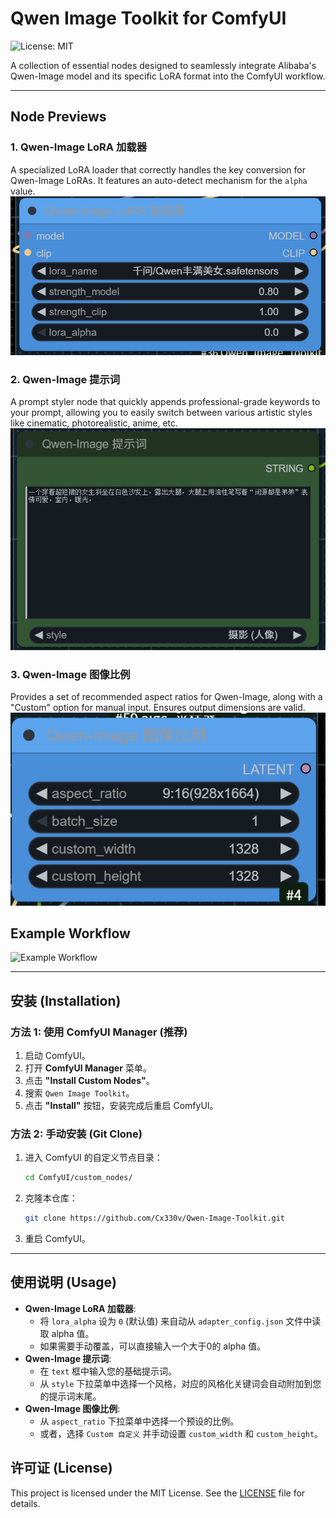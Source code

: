 # Qwen Image Toolkit for ComfyUI

![License: MIT](https://img.shields.io/badge/License-MIT-yellow.svg)

A collection of essential nodes designed to seamlessly integrate Alibaba's Qwen-Image model and its specific LoRA format into the ComfyUI workflow.

---

## Node Previews

### 1. Qwen-Image LoRA 加载器
A specialized LoRA loader that correctly handles the key conversion for Qwen-Image LoRAs. It features an auto-detect mechanism for the `alpha` value.
![LoRA Loader Node](example/loader.png)

### 2. Qwen-Image 提示词
A prompt styler node that quickly appends professional-grade keywords to your prompt, allowing you to easily switch between various artistic styles like cinematic, photorealistic, anime, etc.
![Prompt Styler Node](example/prompt.png)

### 3. Qwen-Image 图像比例
Provides a set of recommended aspect ratios for Qwen-Image, along with a "Custom" option for manual input. Ensures output dimensions are valid.
![Aspect Ratio Node](example/latent.png)

## Example Workflow

![Example Workflow](images/workflow.png)

---

## 安装 (Installation)

### 方法 1: 使用 ComfyUI Manager (推荐)
1.  启动 ComfyUI。
2.  打开 **ComfyUI Manager** 菜单。
3.  点击 **"Install Custom Nodes"**。
4.  搜索 `Qwen Image Toolkit`。
5.  点击 **"Install"** 按钮，安装完成后重启 ComfyUI。

### 方法 2: 手动安装 (Git Clone)
1.  进入 ComfyUI 的自定义节点目录：
    ```bash
    cd ComfyUI/custom_nodes/
    ```
2.  克隆本仓库：
    ```bash
    git clone https://github.com/Cx330v/Qwen-Image-Toolkit.git
    ```
3.  重启 ComfyUI。

---

## 使用说明 (Usage)

* **Qwen-Image LoRA 加载器**:
    * 将 `lora_alpha` 设为 `0` (默认值) 来自动从 `adapter_config.json` 文件中读取 alpha 值。
    * 如果需要手动覆盖，可以直接输入一个大于0的 alpha 值。
* **Qwen-Image 提示词**:
    * 在 `text` 框中输入您的基础提示词。
    * 从 `style` 下拉菜单中选择一个风格，对应的风格化关键词会自动附加到您的提示词末尾。
* **Qwen-Image 图像比例**:
    * 从 `aspect_ratio` 下拉菜单中选择一个预设的比例。
    * 或者，选择 `Custom 自定义` 并手动设置 `custom_width` 和 `custom_height`。

## 许可证 (License)

This project is licensed under the MIT License. See the [LICENSE](LICENSE) file for details.
